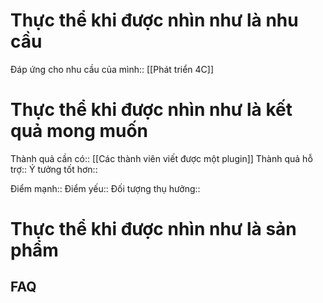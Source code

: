 # Thực thể khi được nhìn như là nhu cầu
Đáp ứng cho nhu cầu của mình:: [[Phát triển 4C]] 
# Thực thể khi được nhìn như là kết quả mong muốn
Thành quả cần có:: [[Các thành viên viết được một plugin]]
Thành quả hỗ trợ::
Ý tưởng tốt hơn::

Điểm mạnh::
Điểm yếu::
Đối tượng thụ hưởng::

# Thực thể khi được nhìn như là sản phẩm
## FAQ